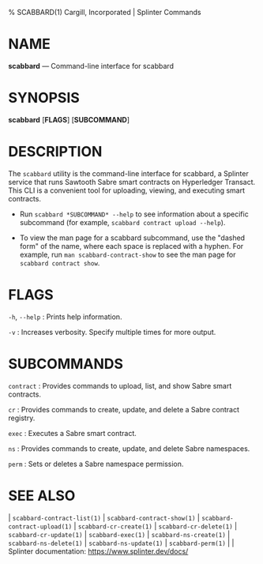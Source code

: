 % SCABBARD(1) Cargill, Incorporated | Splinter Commands
<!--
  Copyright 2018-2020 Cargill Incorporated
  Licensed under Creative Commons Attribution 4.0 International License
  https://creativecommons.org/licenses/by/4.0/
-->

NAME
====

**scabbard** — Command-line interface for scabbard

SYNOPSIS
========

**scabbard** \[**FLAGS**\] \[**SUBCOMMAND**\]

DESCRIPTION
===========

The `scabbard` utility is the command-line interface for scabbard, a Splinter
service that runs Sawtooth Sabre smart contracts on Hyperledger Transact. This
CLI is a convenient tool for uploading, viewing, and executing smart contracts.

* Run `scabbard *SUBCOMMAND* --help` to see information about a specific
  subcommand (for example, `scabbard contract upload --help`).

* To view the man page for a scabbard subcommand, use the "dashed form" of the
  name, where each space is replaced with a hyphen. For example, run
  `man scabbard-contract-show` to see the man page for `scabbard contract show`.

FLAGS
=====

`-h`, `--help`
: Prints help information.

`-v`
: Increases verbosity. Specify multiple times for more output.

SUBCOMMANDS
===========

`contract`
: Provides commands to upload, list, and show Sabre smart contracts.

`cr`
: Provides commands to create, update, and delete a Sabre contract registry.

`exec`
: Executes a Sabre smart contract.

`ns`
: Provides commands to create, update, and delete Sabre namespaces.

`perm`
: Sets or deletes a Sabre namespace permission.

SEE ALSO
========
| `scabbard-contract-list(1)`
| `scabbard-contract-show(1)`
| `scabbard-contract-upload(1)`
| `scabbard-cr-create(1)`
| `scabbard-cr-delete(1)`
| `scabbard-cr-update(1)`
| `scabbard-exec(1)`
| `scabbard-ns-create(1)`
| `scabbard-ns-delete(1)`
| `scabbard-ns-update(1)`
| `scabbard-perm(1)`
|
| Splinter documentation: https://www.splinter.dev/docs/
